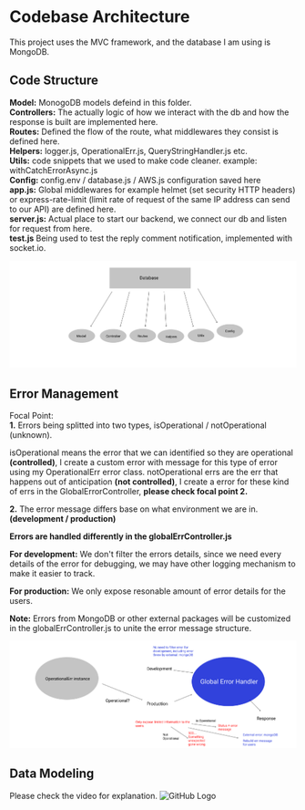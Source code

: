 # Codebase Architecture

This project uses the MVC framework, and the database I am using is MongoDB.

## Code Structure

**Model:** MonogoDB models defeind in this folder.<br/>
**Controllers:** The actually logic of how we interact with the db and how the response is built are implemented here.<br/>
**Routes:** Defined the flow of the route, what middlewares they consist is defined here.<br/>
**Helpers:** logger.js, OperationalErr.js, QueryStringHandler.js etc.<br/>
**Utils:** code snippets that we used to make code cleaner. example: withCatchErrorAsync.js<br/>
**Config:** config.env / database.js / AWS.js configuration saved here<br/>
**app.js:** Global middlewares for example helmet (set security HTTP headers) or express-rate-limit (limit rate of request of the same IP address can send to our API) are defined here.<br/>
**server.js:** Actual place to start our backend, we connect our db and listen for request from here.<br/>
**test.js** Being used to test the reply comment notification, implemented with socket.io.<br/>

![GitHub Logo](/readMe/code_structure.png) 


## Error Management

Focal Point:<br/>
**1.** Errors being splitted into two types, isOperational / notOperational (unknown).

isOperational means the error that we can identified so they are operational **(controlled)**, I create a custom error with message for this type of error using my OperationalErr error class.
notOperational errs are the err that happens out of anticipation **(not controlled)**, I create a error for these kind of errs in the GlobalErrorController, **please check focal point 2.**
   
**2.** The error message differs base on what environment we are in. **(development / production)**

**Errors are handled differently in the globalErrController.js**

**For development:** We don't filter the errors details, since we need every details of the error for debugging, we may have other logging mechanism to make it easier to track.

**For production:** We only expose resonable amount of error details for the users.

**Note:** Errors from MongoDB or other external packages will be customized in the globalErrController.js to unite the error message structure.

![GitHub Logo](/readMe/error_handling.png) 


## Data Modeling
Please check the video for explanation.
![GitHub Logo](/readMe/DataModelingSkillsme.png) 

